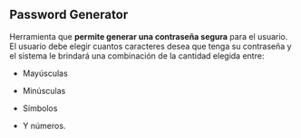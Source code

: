 ##  Password Generator 
Herramienta que **permite generar una contraseña segura** para el usuario. 
El usuario debe elegir cuantos caracteres desea que tenga su contraseña y el sistema le brindará una combinación de la cantidad elegida entre:
- Mayúsculas

- Minúsculas 

- Símbolos 

- Y números.
